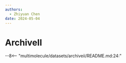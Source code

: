 ```yaml
---
authors:
  - Zhiyuan Chen
date: 2024-05-04
---
```


# ArchiveII

--8<-- "multimolecule/datasets/archiveii/README.md:24:"
